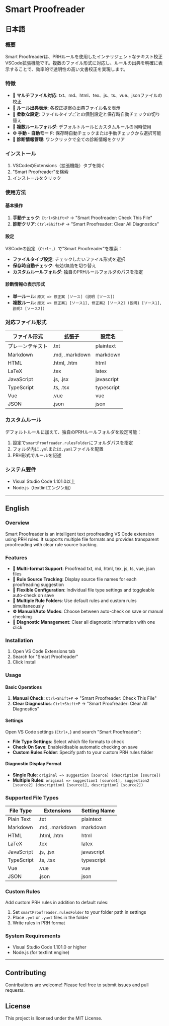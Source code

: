 # Smart Proofreader

## 日本語

### 概要

Smart Proofreaderは、PRHルールを使用したインテリジェントなテキスト校正VSCode拡張機能です。複数のファイル形式に対応し、ルールの出典を明確に表示することで、効率的で透明性の高い文書校正を実現します。

### 特徴

- **📝 マルチファイル対応**: txt、md、html、tex、js、ts、vue、jsonファイルの校正
- **🎯 ルール出典表示**: 各校正提案の出典ファイル名を表示
- **🔧 柔軟な設定**: ファイルタイプごとの個別設定と保存時自動チェックの切り替え
- **📁 複数ルールフォルダ**: デフォルトルールとカスタムルールの同時使用
- **⚙️ 手動・自動モード**: 保存時自動チェックまたは手動チェックから選択可能
- **🧹 診断情報管理**: ワンクリックで全ての診断情報をクリア

### インストール

1. VSCodeのExtensions（拡張機能）タブを開く
2. "Smart Proofreader"を検索
3. インストールをクリック

### 使用方法

#### 基本操作

1. **手動チェック**: `Ctrl+Shift+P` → "Smart Proofreader: Check This File"
2. **診断クリア**: `Ctrl+Shift+P` → "Smart Proofreader: Clear All Diagnostics"

#### 設定

VSCodeの設定（`Ctrl+,`）で"Smart Proofreader"を検索：

- **ファイルタイプ設定**: チェックしたいファイル形式を選択
- **保存時自動チェック**: 有効/無効を切り替え
- **カスタムルールフォルダ**: 独自のPRHルールフォルダのパスを指定

#### 診断情報の表示形式

- **単一ルール**: `原文 => 修正案 [ソース] (説明 [ソース])`
- **複数ルール**: `原文 => 修正案1 [ソース1], 修正案2 [ソース2] (説明1 [ソース1], 説明2 [ソース2])`

### 対応ファイル形式

| ファイル形式 | 拡張子 | 設定名 |
|-------------|--------|--------|
| プレーンテキスト | .txt | plaintext |
| Markdown | .md, .markdown | markdown |
| HTML | .html, .htm | html |
| LaTeX | .tex | latex |
| JavaScript | .js, .jsx | javascript |
| TypeScript | .ts, .tsx | typescript |
| Vue | .vue | vue |
| JSON | .json | json |

### カスタムルール

デフォルトルールに加えて、独自のPRHルールフォルダを設定可能：

1. 設定で`smartProofreader.rulesFolder`にフォルダパスを指定
2. フォルダ内に`.yml`または`.yaml`ファイルを配置
3. PRH形式でルールを記述

### システム要件

- Visual Studio Code 1.101.0以上
- Node.js（textlintエンジン用）

---

## English

### Overview

Smart Proofreader is an intelligent text proofreading VS Code extension using PRH rules. It supports multiple file formats and provides transparent proofreading with clear rule source tracking.

### Features

- **📝 Multi-format Support**: Proofread txt, md, html, tex, js, ts, vue, json files
- **🎯 Rule Source Tracking**: Display source file names for each proofreading suggestion
- **🔧 Flexible Configuration**: Individual file type settings and toggleable auto-check on save
- **📁 Multiple Rule Folders**: Use default rules and custom rules simultaneously
- **⚙️ Manual/Auto Modes**: Choose between auto-check on save or manual checking
- **🧹 Diagnostic Management**: Clear all diagnostic information with one click

### Installation

1. Open VS Code Extensions tab
2. Search for "Smart Proofreader"
3. Click Install

### Usage

#### Basic Operations

1. **Manual Check**: `Ctrl+Shift+P` → "Smart Proofreader: Check This File"
2. **Clear Diagnostics**: `Ctrl+Shift+P` → "Smart Proofreader: Clear All Diagnostics"

#### Settings

Open VS Code settings (`Ctrl+,`) and search "Smart Proofreader":

- **File Type Settings**: Select which file formats to check
- **Check On Save**: Enable/disable automatic checking on save
- **Custom Rules Folder**: Specify path to your custom PRH rules folder

#### Diagnostic Display Format

- **Single Rule**: `original => suggestion [source] (description [source])`
- **Multiple Rules**: `original => suggestion1 [source1], suggestion2 [source2] (description1 [source1], description2 [source2])`

### Supported File Types

| File Type | Extensions | Setting Name |
|-----------|------------|--------------|
| Plain Text | .txt | plaintext |
| Markdown | .md, .markdown | markdown |
| HTML | .html, .htm | html |
| LaTeX | .tex | latex |
| JavaScript | .js, .jsx | javascript |
| TypeScript | .ts, .tsx | typescript |
| Vue | .vue | vue |
| JSON | .json | json |

### Custom Rules

Add custom PRH rules in addition to default rules:

1. Set `smartProofreader.rulesFolder` to your folder path in settings
2. Place `.yml` or `.yaml` files in the folder
3. Write rules in PRH format

### System Requirements

- Visual Studio Code 1.101.0 or higher
- Node.js (for textlint engine)

---

## Contributing

Contributions are welcome! Please feel free to submit issues and pull requests.

## License

This project is licensed under the MIT License.
